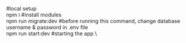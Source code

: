 #local setup \
npm i #install modules \
npm run migrate:dev #before running this command, change database username & password in .env file \
npm run start:dev #starting the app \
